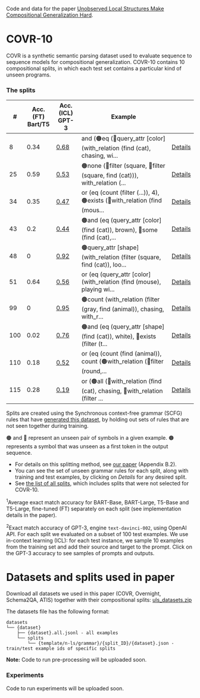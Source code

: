 Code and data for the paper [Unobserved Local Structures Make Compositional Generalization Hard](https://arxiv.org/pdf/2201.05899).

# COVR-10

COVR is a synthetic semantic parsing dataset used to evaluate sequence to sequence models for compositional generalization. COVR-10 contains 10 compositional splits, in which each test set contains a particular kind of unseen programs.

### The splits

| # | Acc. (FT)<br>Bart/T5 | Acc. (ICL)<br>GPT-3 | Example |  |
|-----|-----|-----|-----|-----|
| 8 | 0.34 | [0.68](covr/gpt3_experiments/8.md) | and (🟠eq (🔵query_attr [color] (with_relation (find (cat), chasing, wi... | [Details](covr/splits_details/8.md) |
| 25 | 0.59 | [0.53](covr/gpt3_experiments/25.md) | 🟠none (🔵filter (square, 🔵filter (square, find (cat))), with_relation (... | [Details](covr/splits_details/25.md) |
| 34 | 0.35 | [0.47](covr/gpt3_experiments/34.md) | or (eq (count (filter (...)), 4), 🟠exists (🔵with_relation (find (mous... | [Details](covr/splits_details/34.md) |
| 43 | 0.2 | [0.44](covr/gpt3_experiments/43.md) | 🟠and (eq (query_attr [color] (find (cat)), brown), 🔵some (find (cat),... | [Details](covr/splits_details/43.md) |
| 48 | 0 | [0.92](covr/gpt3_experiments/48.md) | 🟤query_attr [shape] (with_relation (filter (square, find (cat)), loo... | [Details](covr/splits_details/48.md) |
| 51 | 0.64 | [0.56](covr/gpt3_experiments/51.md) | or (eq (query_attr [color] (with_relation (find (mouse), playing wi... | [Details](covr/splits_details/51.md) |
| 99 | 0 | [0.95](covr/gpt3_experiments/99.md) | 🟤count (with_relation (filter (gray, find (animal)), chasing, with_r... | [Details](covr/splits_details/99.md) |
| 100 | 0.02 | [0.76](covr/gpt3_experiments/100.md) | 🟠and (eq (query_attr [shape] (find (cat)), white), 🔵exists (filter (t... | [Details](covr/splits_details/100.md) |
| 110 | 0.18 | [0.52](covr/gpt3_experiments/110.md) | or (eq (count (find (animal)), count (🟠with_relation (🔵filter (round,... | [Details](covr/splits_details/110.md) |
| 115 | 0.28 | [0.19](covr/gpt3_experiments/115.md) | or (🟠all (🔵with_relation (find (cat), chasing, 🔵with_relation (filter ... | [Details](covr/splits_details/115.md) |


Splits are created using the Synchronous context-free grammar (SCFG) rules that have [generated this dataset](covr/grammar.txt), by holding
out sets of rules that are not seen together during training.

🟠 and 🔵 represent an unseen pair of symbols in a given example. 🟤 represents a symbol that was unseen as a first token in the output sequence.

* For details on this splitting method, see [our paper](https://arxiv.org/pdf/2201.05899) (Appendix B.2).
* You can see the set of unseen grammar rules for each split, along with training and test examples, by clicking on _Details_ for any desired split.
* See [the list of all splits](covr/all_splits.md), which includes splits that were not selected for COVR-10.


<sup>1</sup>Average exact match accuracy for BART-Base, BART-Large, T5-Base and T5-Large, fine-tuned (FT) separately on each split (see implementation details in the paper).

<sup>2</sup>Exact match accuracy of GPT-3, engine `text-davinci-002`, using OpenAI API. For each split we evaluated on a subset of 100 test examples. We use in-context learning (ICL): for each test instance, we sample 10 examples from the training set and add their source and target to the prompt. Click on the GPT-3 accuracy to see samples of prompts and outputs. 

# Datasets and splits used in paper 
Download all datasets we used in this paper (COVR, Overnight, Schema2QA, ATIS) together with their compositional splits: [uls_datasets.zip](https://www.cs.tau.ac.il/~benbogin/uls_datasets.zip)

The datasets file has the following format:
```
datasets
└── {dataset}
    ├── {dataset}.all.jsonl - all examples
    └── splits
        └── {template/n-ls/grammar}/{split_ID}/{dataset}.json - train/test example ids of specific splits
```

**Note:** Code to run pre-processing will be uploaded soon.

### Experiments

Code to run experiments will be uploaded soon.